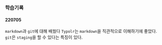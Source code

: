 ### 학습기록
#### 220705
`markdown`과 `git`에 대해 배웠다
`Typolr`는 `markdown`을 직관적으로 이해하기에 좋았다.
`git`은 `staging`을 할 수 있다는 특징이 있다.
